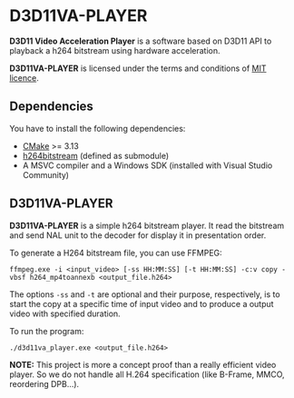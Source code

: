 # D3D11VA-PLAYER

**D3D11 Video Acceleration Player** is a software based on D3D11 API to playback a h264 bitstream using hardware acceleration.

**D3D11VA-PLAYER** is licensed under the terms and conditions of [MIT licence](https://spdx.org/licenses/MIT.html).

## Dependencies
You have to install the following dependencies:

- [CMake](https://cmake.org/) >= 3.13
- [h264bitstream](https://github.com/aizvorski/h264bitstream/tree/master) (defined as submodule)
- A MSVC compiler and a Windows SDK (installed with Visual Studio Community)

## D3D11VA-PLAYER

**D3D11VA-PLAYER** is a simple h264 bitstream player. It read the bitstream and send NAL unit to the
decoder for display it in presentation order.

To generate a H264 bitstream file, you can use FFMPEG:
```
ffmpeg.exe -i <input_video> [-ss HH:MM:SS] [-t HH:MM:SS] -c:v copy -vbsf h264_mp4toannexb <output_file.h264>
```
The options `-ss` and `-t` are optional and their purpose, respectively, is to start the copy at
a specific time of input video and to produce a output video with specified duration.

To run the program:
```
./d3d11va_player.exe <output_file.h264>
```

**NOTE:** This project is more a concept proof than a really efficient video player. So we
do not handle all H.264 specification (like B-Frame, MMCO, reordering DPB...).
